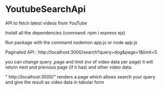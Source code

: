 # YoutubeSearchApi
 API to fetch latest videos from YouTube

Install all the dependencies (command: npm i express ejs)
 
Run package with the command nodemon app.js or node app.js

Paginated API : http://localhost:3000/search?query=dog&page=1&limit=5

you can change query ,page and limit (no of video data per page)
it will return next and previous page (if it has) and other video data.

 " http://localhost:3000/" renders a page which allows search your query and give the result as video data in tabular form 


